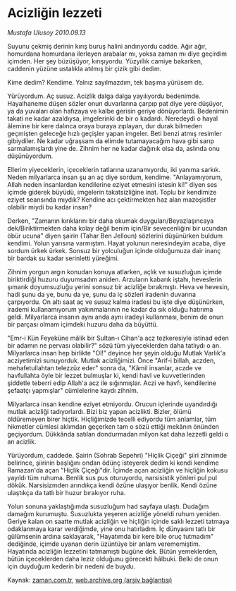 # Acizliğin lezzeti

*Mustafa Ulusoy 2010.08.13*

<td class="columnist-detail">
<p>Suyunu çekmiş derinin kırış buruş halini andırıyordu cadde.  Ağır ağır, homurdana homurdana ilerleyen arabalar mı, yoksa zaman mı diye geçirdim içimden. Her şey büzüşüyor, kırışıyordu. Yüzyıllık camiye bakarken, caddenin yüzüne ustalıkla atılmış bir çizik gibi dedim.</p>
<p>
<div id="haberMetinDiv">
<p>Kime dedim? Kendime. Yalnız sayılmazdım, tek başıma yürüsem de. 
<p>Yürüyordum. Aç susuz. Acizlik dalga dalga yayılıyordu bedenimde. Hayalhaneme düşen sözler onun duvarlarına çarpıp pat diye yere düşüyor, ya da yuvaları olan hafızaya ve kalbe gerisin geriye dönüyorlardı. Bedenimin takati ne kadar azaldıysa, imgelerinki de bir o kadardı. Neredeydi o hayal âlemine bir kere dalınca oraya buraya zıplayan, dur durak bilmeden geçmişten geleceğe hızlı geçişler yapan imgeler. Beti benzi atmış resimler gibiydiler. Ne kadar uğraşsam da elimde tutamayacağım hava gibi sarıp sarmalamışlardı yine de. Zihnim her ne kadar dağınık olsa da, aslında onu düşünüyordum.
<p>Ellerim yiyeceklerin, içeceklerin tatlarına uzanamıyordu, iki yanıma sarkık. Neden milyarlarca insan şu an aç diye sordum, kendime. "Anlayamıyorum, Allah neden insanlardan kendilerine eziyet etmesini istesin ki!" diyen ses içimde giderek büyüdü, imgelerin takatsizliğine inat. Toplu bir kendimize eziyet seansında mıydık? Kendine acı çektirmekten haz alan mazoşistler olabilir miydi bu kadar insan? 
<p>Derken, "Zamanın kırıklarını bir daha okumak duyguları/Beyazlaşıncaya dek/Biriktirmekten daha kolay değil benim için/Bir sevecenliğini bir ucundan öbür ucuna" diyen şairin (Tahar Ben Jelloun) sözlerini düşünürken buldum kendimi. Yolun yarısına varmıştım. Hayat yolunun neresindeyim acaba, diye sordum ürkek ürkek. Sonsuz bir yolculuğun içinde olduğumuza dair inanç bir bardak su kadar serinletti yüreğimi. 
<p>Zihnim yorgun argın konudan konuya atlarken, açlık ve susuzluğun içimde biriktirdiği huzuru duyumsadım aniden. Arzuların kabarık iştahı, heveslerin şımarık doyumsuzluğu yerini sonsuz bir acizliğe bırakmıştı. Heva ve hevesin, hadi şunu da ye, bunu da ye, şunu da iç sözleri iradenin duvarına çarpıyordu. On altı saat aç ve susuz kalma iradesi bu işte diye düşünürken, irademi kullanamıyorum yakınmalarının ne kadar da sık olduğu hatırıma geldi. Milyarlarca insanın aynı anda aynı iradeyi kullanması, benim de onun bir parçası olmam içimdeki huzuru daha da büyüttü. 
<p>"Emr-i Kün Feyeküne mâlik bir Sultan-ı Cihan'a acz tezkeresiyle istinad eden bir adamın ne pervası olabilir?" sözü tüm yiyeceklerden daha tatlıydı o an. Milyarlarca insan hep birlikte "Ol!" deyince her şeyin olduğu Mutlak Varlık'a acziyetimizi sunuyorduk. Mutlak acizliğimizi. Önce "Arif-i billah, aczden, mehafetullahtan telezzüz eder" sonra da, "Kâmil insanlar, aczde ve havfullahta öyle bir lezzet bulmuşlar ki, kendi havl ve kuvvetlerinden şiddetle teberri edip Allah'a acz ile sığınmışlar. Aczi ve havfı, kendilerine şefaatçı yapmışlar" cümlelerine kaydı zihnim.
<p>Milyarlarca insan kendine eziyet etmiyordu. Orucun içlerinde uyandırdığı mutlak acizliği tadıyorlardı. Bizi biz yapan acizlikti. Bizler, ölümü öldüremeyen birer hiçtik. Hiçliğimizde tecelli ediyordu tüm anlamlar, tüm hikmetler cümlesi aklımdan geçerken tam o sözü ettiği mekânın önünden geçiyordum. Dükkânda satılan dondurmadan milyon kat daha lezzetli geldi o an acizlik. 
<p>Yürüyordum, caddede. Şairin (Sohrab Sepehri) "Hiçlik Çiçeği" şiiri zihnimde belirince, şiirinin başlığını ondan ödünç isteyerek dedim ki kendi kendime Ramazan'da açan "Hiçlik Çiçeği"dir. İçimde açan acizliğin ve hiçliğin kokusu yayıldı tüm ruhuma. Benlik sus pus oturuyordu, narsisistik yönleri pul pul dökük. Narsisizmden arındıkça kendi özüne ulaşıyor benlik. Kendi özüne ulaştıkça da tatlı bir huzur bırakıyor ruha. 
<p>Yolun sonuna yaklaştığımda susuzluğum had sayfaya ulaştı. Dudağım damağım kurumuştu. Susuzlukta yeşeren acizliğe yöneldi ruhum yeniden. Geriye kalan on saatte mutlak acizliğin ve hiçliğin içinde saklı lezzeti tatmaya odaklanmaya karar verdiğimde, yine onu hatırladım. İç dünyasını tatlı bir gülümsenin ardına saklayarak, "Hayatımda bir kere bile oruç tutmadım" dediğinde, içimde uyanan derin üzüntüye bir anlam verememiştim. Hayatında acizliğin lezzetini tatmamıştı bugüne dek. Bütün yemeklerden, bütün içeceklerden daha leziz olduğunu görecekti hâlbuki. Belki de onun için duyduğum kederin bir nedeni de buydu.</p></p></p></p></p></p></p></p></p></div>
</p>
<a href="http://web.archive.org/web/20101224232226/mailto:m.ulusoy@zaman.com.tr">
</a></td>

Kaynak: [zaman.com.tr](http://zaman.com.tr/yazar.do?yazino=1015119), [web.archive.org (arşiv bağlantısı)](http://web.archive.org/web/20101224232226/http://zaman.com.tr/yazar.do?yazino=1015119)
